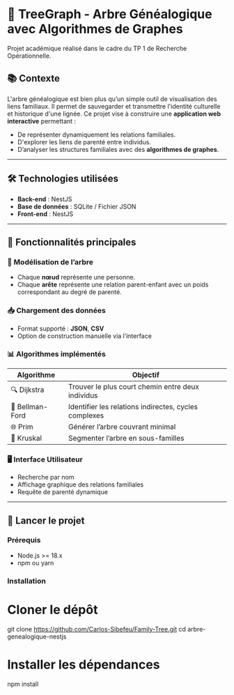 # 🌳 TreeGraph - Arbre Généalogique avec Algorithmes de Graphes

Projet académique réalisé dans le cadre du TP 1 de Recherche Opérationnelle.



## 📚 Contexte

L'arbre généalogique est bien plus qu’un simple outil de visualisation des liens familiaux. Il permet de sauvegarder et transmettre l'identité culturelle et historique d'une lignée. Ce projet vise à construire une **application web interactive** permettant :

- De représenter dynamiquement les relations familiales.
- D'explorer les liens de parenté entre individus.
- D’analyser les structures familiales avec des **algorithmes de graphes**.

---

## 🛠️ Technologies utilisées

- **Back-end** : NestJS
- **Base de données** : SQLite / Fichier JSON
- **Front-end** :  NestJS


---

## 🧠 Fonctionnalités principales

### 🔗 Modélisation de l’arbre
- Chaque **nœud** représente une personne.
- Chaque **arête** représente une relation parent-enfant avec un poids correspondant au degré de parenté.

### 📥 Chargement des données
- Format supporté : **JSON**, **CSV**
- Option de construction manuelle via l’interface

### 📊 Algorithmes implémentés

| Algorithme      | Objectif |
|------------------|----------|
| 🔍 Dijkstra       | Trouver le plus court chemin entre deux individus |
| 🔁 Bellman-Ford  | Identifier les relations indirectes, cycles complexes |
| 🌐 Prim          | Générer l’arbre couvrant minimal |
| 🔗 Kruskal        | Segmenter l’arbre en sous-familles |

### 🖥️ Interface Utilisateur
- Recherche par nom
- Affichage graphique des relations familiales
- Requête de parenté dynamique

---

## 🚀 Lancer le projet

### Prérequis
- Node.js >= 18.x
- npm ou yarn

### Installation


# Cloner le dépôt
git clone https://github.com/Carlos-Sibefeu/Family-Tree.git
cd arbre-genealogique-nestjs

# Installer les dépendances
npm install
